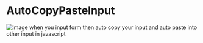 # AutoCopyPasteInput
![image](https://user-images.githubusercontent.com/93200025/186634895-491e2447-8017-4401-b452-89fa987aefbe.png)
when you input form then auto copy your input and auto paste into other input in javascript
